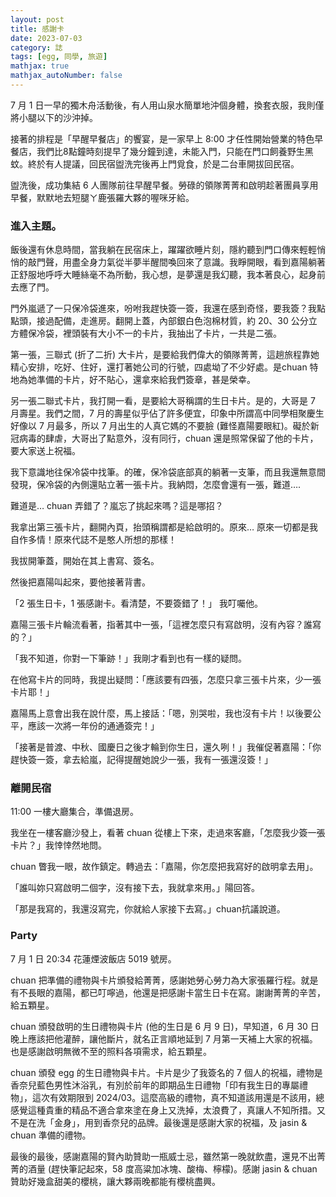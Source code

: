 ```yaml
---
layout: post
title: 感謝卡
date: 2023-07-03
category: 誌
tags: [egg, 同學, 旅遊]
mathjax: true
mathjax_autoNumber: false
---
```


7 月 1 日一早的獨木舟活動後，有人用山泉水簡單地沖個身體，換套衣服，我則僅將小腿以下的沙沖掉。

接著的排程是「早醒早餐店」的饗宴，是一家早上 8:00 才任性開始營業的特色早餐店，我們比8點鐘時刻提早了幾分鐘到達，未能入門，只能在門口飼養野生黑蚊。終於有人提議，回民宿盥洗完後再上門覓食，於是二台車開拔回民宿。

盥洗後，成功集結 6 人團隊前往早醒早餐。勞碌的領隊菁菁和啟明趁著團員享用早餐，默默地去短腿ㄚ鹿張羅大夥的喔咪牙給。

<!--more-->

### 進入主題。

飯後還有休息時間，當我躺在民宿床上，躍躍欲睡片刻，隱約聽到門口傳來輕輕悄悄的敲門聲，用盡全身力氣從半夢半醒間喚回來了意識。我睜開眼，看到嘉陽躺著正舒服地呼呼大睡絲毫不為所動，我心想，是夢還是我幻聽，我本著良心，起身前去應了門。

門外嵐遞了一只保冷袋進來，吩咐我趕快簽一簽，我還在感到奇怪，要我簽？我點點頭，接過配備，走進房。翻開上蓋，內部銀白色泡棉材質，約 20、30 公分立方體保冷袋，裡頭裝有大小不一的卡片，我抽出了卡片，一共是二張。

第一張，三聯式 (折了二折) 大卡片，是要給我們偉大的領隊菁菁，這趟旅程靠她精心安排，吃好、住好，還打著她公司的行號，四處坳了不少好處。是chuan 特地為她準備的卡片，好不貼心，還拿來給我們簽章，甚是榮幸。

另一張二聯式卡片，我打開一看，是要給大哥稱謂的生日卡片。是的，大哥是 7 月壽星。我們之間，7 月的壽星似乎佔了許多便宜，印象中所謂高中同學相聚慶生好像以 7 月最多，所以 7 月出生的人真它媽的不要臉 (難怪嘉陽要眼紅)。礙於新冠病毒的肆虐，大哥出了點意外，沒有同行，chuan 還是照常保留了他的卡片，要大家送上祝福。

我下意識地往保冷袋中找筆。的確，保冷袋底部真的躺著一支筆，而且我還無意間發現，保冷袋的內側還貼立著一張卡片。我納悶，怎麼會還有一張，難道….

難道是… chuan 弄錯了？嵐忘了挑起來嗎？這是哪招？

我拿出第三張卡片，翻開內頁，抬頭稱謂都是給啟明的。原來… 原來一切都是我自作多情！原來代誌不是憨人所想的那樣！

我拔開筆蓋，開始在其上書寫、簽名。

然後把嘉陽叫起來，要他接著背書。

「2 張生日卡，1 張感謝卡。看清楚，不要簽錯了！」 我叮囑他。

嘉陽三張卡片輪流看著，指著其中一張，「這裡怎麼只有寫啟明，沒有內容？誰寫的？」

「我不知道，你對一下筆跡！」我剛才看到也有一樣的疑問。

在他寫卡片的同時，我提出疑問：「應該要有四張，怎麼只拿三張卡片來，少一張卡片耶！」

嘉陽馬上意會出我在說什麼，馬上接話：「嗯，別哭啦，我也沒有卡片！以後要公平，應該一次將一年份的通通簽完！」

「接著是普渡、中秋、國慶日之後才輪到你生日，還久咧！」我催促著嘉陽：「你趕快簽一簽，拿去給嵐，記得提醒她說少一張，我有一張還沒簽！」

### 離開民宿

11:00 一樓大廳集合，準備退房。

我坐在一樓客廳沙發上，看著 chuan 從樓上下來，走過來客廳，「怎麼我少簽一張卡片？」我悻悻然地問。

chuan 瞥我一眼，故作鎮定。轉過去：「嘉陽，你怎麼把我寫好的啟明拿去用」。

「誰叫妳只寫啟明二個字，沒有接下去，我就拿來用。」陽回答。

「那是我寫的，我還沒寫完，你就給人家接下去寫。」chuan抗議說道。

### Party

7 月 1 日 20:34 花蓮煙波飯店 5019 號房。

chuan 把準備的禮物與卡片頒發給菁菁，感謝她勞心勞力為大家張羅行程。就是有不長眼的嘉陽，都已叮嚀過，他還是把感謝卡當生日卡在寫。謝謝菁菁的辛苦，給五顆星。

chuan 頒發啟明的生日禮物與卡片 (他的生日是 6 月 9 日)，早知道，6 月 30 日晚上應該把他灌醉，讓他斷片，就名正言順地延到 7 月第一天補上大家的祝福。也是感謝啟明無微不至的照料各項需求，給五顆星。

chuan 頒發 egg 的生日禮物與卡片。卡片是少了我簽名的 7 個人的祝福，禮物是香奈兒藍色男性沐浴乳，有別於前年的即期品生日禮物「印有我生日的專屬禮物」，這次有效期限到 2024/03。這麼高級的禮物，真不知道該用還是不該用，總感覺這種貴重的精品不適合拿來塗在身上又洗掉，太浪費了，真讓人不知所措。又不是在洗「金身」，用到香奈兒的品牌。最後還是感謝大家的祝福，及 jasin & chuan 準備的禮物。

最後的最後，感謝嘉陽的賢內助贊助一瓶威士忌，雖然第一晚就飲盡，還見不出菁菁的酒量 (趕快筆記起來，58 度高粱加冰塊、酸梅、檸檬)。感謝 jasin & chuan 贊助好幾盒甜美的櫻桃，讓大夥兩晚都能有櫻桃盡興。
